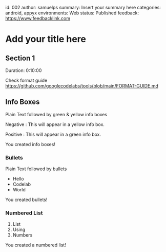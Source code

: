 id: 002 
author: samuelps
summary: Insert your summary here
categories: android, appyx
environments: Web
status: Published
feedback: https://www.feedbacklink.com


# Add your title here

## Section 1
Duration: 0:10:00

Check format guide https://github.com/googlecodelabs/tools/blob/main/FORMAT-GUIDE.md

## Info Boxes
Plain Text followed by green & yellow info boxes

Negative
: This will appear in a yellow info box.

Positive
: This will appear in a green info box.

You created info boxes!

### Bullets
Plain Text followed by bullets
* Hello
* Codelab
* World

You created bullets!

### Numbered List
1. List
1. Using
1. Numbers

You created a numbered list!

